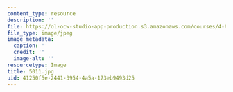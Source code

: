 ```yaml
---
content_type: resource
description: ''
file: https://ol-ocw-studio-app-production.s3.amazonaws.com/courses/4-614-religious-architecture-and-islamic-cultures-fall-2002/41250f5e244139544a5a173eb9493d25_5011.jpg
file_type: image/jpeg
image_metadata:
  caption: ''
  credit: ''
  image-alt: ''
resourcetype: Image
title: 5011.jpg
uid: 41250f5e-2441-3954-4a5a-173eb9493d25
---
```


